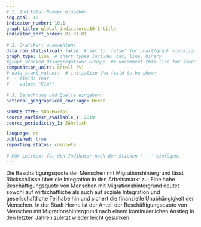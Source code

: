 ```yaml
---
# 1. Indikator-Nummer eingeben 
sdg_goal: 10
indicator_number: 10.1
graph_title: global_indicators.10-1-title
indicator_sort_order: 01-01-01
 
# 2. Grafikart auswaehlen: 
data_non_statistical: false  # set to 'false' for chart/graph visualization 
graph_type: line  # chart types include: bar, line, binary 
#graph_stacked_disaggregation: Gruppe  ## uncomment this line for stacked bars. eplace 'Geschlecht' with the field of aggregation. 
computation_units: Anteil (%)
# data_start_values:  # initialize the field to be shown  
#  - field: Year
#    value: "€/m²"
 
# 3. Berechnung und Quelle eingeben: 
national_geographical_coverage: Herne

SOURCE_TYPE: SDG-Portal
source_earliest_available_1: 2019
source_periodicity_1: Jährlich

language: de   
published: true 
reporting_status: complete
 
# Für Leittext für den Indikator nach den Stichen '---' einfügen. 
---
```

Die Beschäftigungsquote der Menschen mit Migrationshintergrund lässt Rückschlüsse über die Integration in den Arbeitsmarkt zu. Eine hohe Beschäftigungsquote von Menschen mit Migrationshintergrund deutet sowohl auf wirtschaftliche als auch auf soziale Integration und gesellschaftliche Teilhabe hin und sichert die finanzielle Unabhängigkeit der Menschen. In der Stadt Herne ist der Anteil der Beschäftigungsquote von Menschen mit Migrationshintergrund nach einem kontinuierlichen Anstieg in den letzten Jahren zuletzt wieder leicht gesunken. <br>
